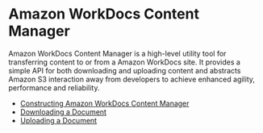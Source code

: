 # Amazon WorkDocs Content Manager<a name="content_manager"></a>

Amazon WorkDocs Content Manager is a high\-level utility tool for transferring content to or from a Amazon WorkDocs site\. It provides a simple API for both downloading and uploading content and abstracts Amazon S3 interaction away from developers to achieve enhanced agility, performance and reliability\.


+ [Constructing Amazon WorkDocs Content Manager](content_manager_constructing.md)
+ [Downloading a Document](content_manager_downloading.md)
+ [Uploading a Document](content_manager_upload.md)